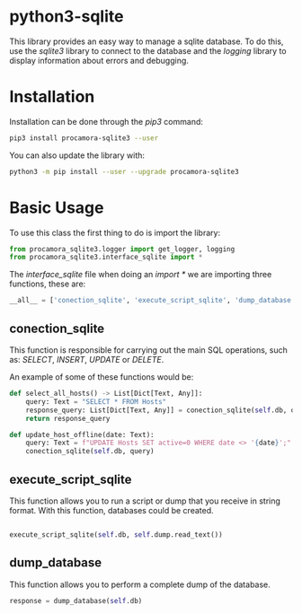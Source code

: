 # python3-sqlite


This library provides an easy way to manage a sqlite database. To do this, use the _sqlite3_ library to connect to the database and the _logging_ library to display information about errors and debugging.



# Installation

Installation can be done through the _pip3_ command:



```bash
pip3 install procamora-sqlite3 --user
```


You can also update the library with:



```bash
python3 -m pip install --user --upgrade procamora-sqlite3
```



# Basic Usage


To use this class the first thing to do is import the library:


```python
from procamora_sqlite3.logger import get_logger, logging
from procamora_sqlite3.interface_sqlite import *
```

The _interface_sqlite_ file when doing an _import *_ we are importing three functions, these are:


```python
__all__ = ['conection_sqlite', 'execute_script_sqlite', 'dump_database']
```

## conection_sqlite

This function is responsible for carrying out the main SQL operations, such as: _SELECT_, _INSERT_, _UPDATE_ or _DELETE_.


An example of some of these functions would be:


```python
def select_all_hosts() -> List[Dict[Text, Any]]:
    query: Text = "SELECT * FROM Hosts"
    response_query: List[Dict[Text, Any]] = conection_sqlite(self.db, query, is_dict=True)
    return response_query

def update_host_offline(date: Text):
    query: Text = f"UPDATE Hosts SET active=0 WHERE date <> '{date}';"
    conection_sqlite(self.db, query)
```


## execute_script_sqlite


This function allows you to run a script or dump that you receive in string format. With this function, databases could be created.


```python

execute_script_sqlite(self.db, self.dump.read_text())
```

## dump_database


This function allows you to perform a complete dump of the database.




```python
response = dump_database(self.db)
```



